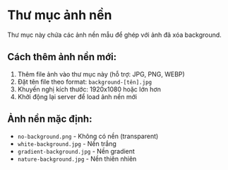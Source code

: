 # Thư mục ảnh nền

Thư mục này chứa các ảnh nền mẫu để ghép với ảnh đã xóa background.

## Cách thêm ảnh nền mới:

1. Thêm file ảnh vào thư mục này (hỗ trợ: JPG, PNG, WEBP)
2. Đặt tên file theo format: `background-[tên].jpg`
3. Khuyến nghị kích thước: 1920x1080 hoặc lớn hơn
4. Khởi động lại server để load ảnh nền mới

## Ảnh nền mặc định:

- `no-background.png` - Không có nền (transparent)
- `white-background.jpg` - Nền trắng
- `gradient-background.jpg` - Nền gradient
- `nature-background.jpg` - Nền thiên nhiên

